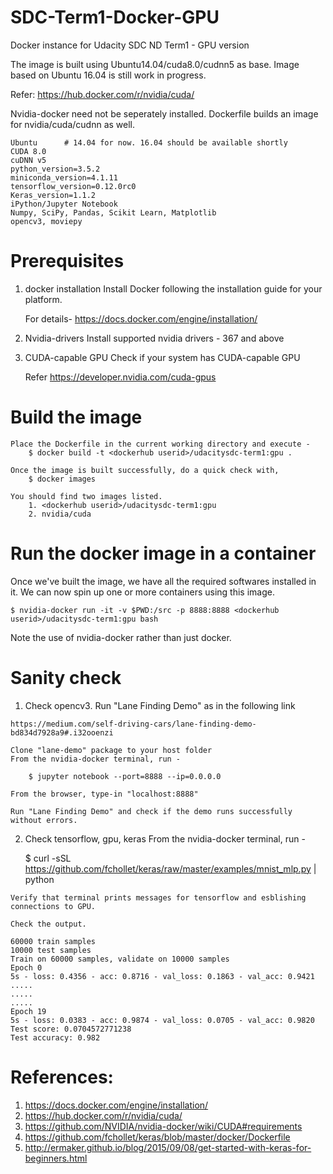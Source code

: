 # SDC-Term1-Docker-GPU
Docker instance for Udacity SDC ND Term1 - GPU version

The image is built using Ubuntu14.04/cuda8.0/cudnn5 as base. Image based on Ubuntu 16.04 is still work in progress.

Refer: 	https://hub.docker.com/r/nvidia/cuda/


Nvidia-docker need not be seperately installed. Dockerfile builds an image for nvidia/cuda/cudnn as well.

    Ubuntu 		# 14.04 for now. 16.04 should be available shortly
    CUDA 8.0
    cuDNN v5
    python_version=3.5.2
    miniconda_version=4.1.11
    tensorflow_version=0.12.0rc0
    Keras_version=1.1.2
    iPython/Jupyter Notebook
    Numpy, SciPy, Pandas, Scikit Learn, Matplotlib
    opencv3, moviepy


# Prerequisites

1. docker installation
  	Install Docker following the installation guide for your platform.
  	
	For details- https://docs.docker.com/engine/installation/

2. Nvidia-drivers
	Install supported nvidia drivers - 367 and above


3. CUDA-capable GPU
	Check if your system has CUDA-capable GPU
	
	Refer https://developer.nvidia.com/cuda-gpus


# Build the image
	Place the Dockerfile in the current working directory and execute -
		$ docker build -t <dockerhub userid>/udacitysdc-term1:gpu .

	Once the image is built successfully, do a quick check with,
		$ docker images

	You should find two images listed. 
		1. <dockerhub userid>/udacitysdc-term1:gpu
		2. nvidia/cuda


# Run the docker image in a container
Once we've built the image, we have all the required softwares installed in it. We can now spin up one or more containers using this image.

	$ nvidia-docker run -it -v $PWD:/src -p 8888:8888 <dockerhub userid>/udacitysdc-term1:gpu bash

Note the use of nvidia-docker rather than just docker.



# Sanity check

1.   Check opencv3. Run "Lane Finding Demo" as in the following link
	
	https://medium.com/self-driving-cars/lane-finding-demo-bd834d7928a9#.i32ooenzi
	
	Clone "lane-demo" package to your host folder
	From the nvidia-docker terminal, run - 

		$ jupyter notebook --port=8888 --ip=0.0.0.0

	From the browser, type-in "localhost:8888"
	
	Run "Lane Finding Demo" and check if the demo runs successfully without errors.

2.   Check tensorflow, gpu, keras
      From the nvidia-docker terminal, run -
		
		$ curl -sSL https://github.com/fchollet/keras/raw/master/examples/mnist_mlp.py | python

	Verify that terminal prints messages for tensorflow and esblishing connections to GPU.
	
	Check the output.

	60000 train samples
	10000 test samples
	Train on 60000 samples, validate on 10000 samples
	Epoch 0
	5s - loss: 0.4356 - acc: 0.8716 - val_loss: 0.1863 - val_acc: 0.9421
	.....
	.....
	.....
	Epoch 19
	5s - loss: 0.0383 - acc: 0.9874 - val_loss: 0.0705 - val_acc: 0.9820
	Test score: 0.0704572771238
	Test accuracy: 0.982


# References:
1. https://docs.docker.com/engine/installation/
2. https://hub.docker.com/r/nvidia/cuda/
3. https://github.com/NVIDIA/nvidia-docker/wiki/CUDA#requirements
4. https://github.com/fchollet/keras/blob/master/docker/Dockerfile
5. http://ermaker.github.io/blog/2015/09/08/get-started-with-keras-for-beginners.html
